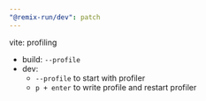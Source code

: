 ```yaml
---
"@remix-run/dev": patch
---
```


vite: profiling

- build: `--profile`
- dev:
  - `--profile` to start with profiler
  - `p + enter` to write profile and restart profiler
